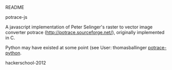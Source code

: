 README

potrace-js

A javascript implementation of Peter Selinger's raster to vector
image converter potrace (http://potrace.sourceforge.net/),
originally implemented in C.

Python may have existed at some point (see
User: thomasballinger [potrace-python](https://github.com/thomasballinger/potrace-python/).

hackerschool-2012
